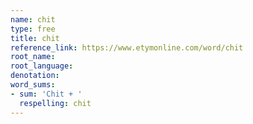 ```yaml
---
name: chit
type: free
title: chit
reference_link: https://www.etymonline.com/word/chit
root_name: 
root_language: 
denotation: 
word_sums:
- sum: 'Chit + '
  respelling: chit
---
```

